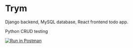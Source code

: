 # Trym
Django backend, MySQL database, React frontend todo app.

Python CRUD testing

[![Run in Postman](https://run.pstmn.io/button.svg)](https://app.getpostman.com/run-collection/26940f5e099f5d6b0e3e)
